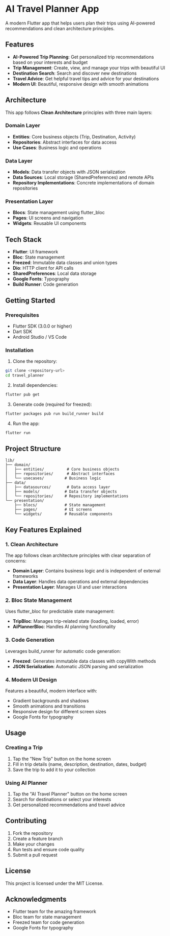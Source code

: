 # AI Travel Planner App

A modern Flutter app that helps users plan their trips using AI-powered recommendations and clean architecture principles.

## Features

- **AI-Powered Trip Planning**: Get personalized trip recommendations based on your interests and budget
- **Trip Management**: Create, view, and manage your trips with beautiful UI
- **Destination Search**: Search and discover new destinations
- **Travel Advice**: Get helpful travel tips and advice for your destinations
- **Modern UI**: Beautiful, responsive design with smooth animations

## Architecture

This app follows **Clean Architecture** principles with three main layers:

### Domain Layer
- **Entities**: Core business objects (Trip, Destination, Activity)
- **Repositories**: Abstract interfaces for data access
- **Use Cases**: Business logic and operations

### Data Layer
- **Models**: Data transfer objects with JSON serialization
- **Data Sources**: Local storage (SharedPreferences) and remote APIs
- **Repository Implementations**: Concrete implementations of domain repositories

### Presentation Layer
- **Blocs**: State management using flutter_bloc
- **Pages**: UI screens and navigation
- **Widgets**: Reusable UI components

## Tech Stack

- **Flutter**: UI framework
- **Bloc**: State management
- **Freezed**: Immutable data classes and union types
- **Dio**: HTTP client for API calls
- **SharedPreferences**: Local data storage
- **Google Fonts**: Typography
- **Build Runner**: Code generation

## Getting Started

### Prerequisites

- Flutter SDK (3.0.0 or higher)
- Dart SDK
- Android Studio / VS Code

### Installation

1. Clone the repository:
```bash
git clone <repository-url>
cd travel_planner
```

2. Install dependencies:
```bash
flutter pub get
```

3. Generate code (required for freezed):
```bash
flutter packages pub run build_runner build
```

4. Run the app:
```bash
flutter run
```

## Project Structure

```
lib/
├── domain/
│   ├── entities/          # Core business objects
│   ├── repositories/      # Abstract interfaces
│   └── usecases/         # Business logic
├── data/
│   ├── datasources/       # Data access layer
│   ├── models/           # Data transfer objects
│   └── repositories/     # Repository implementations
└── presentation/
    ├── blocs/            # State management
    ├── pages/            # UI screens
    └── widgets/          # Reusable components
```

## Key Features Explained

### 1. Clean Architecture
The app follows clean architecture principles with clear separation of concerns:
- **Domain Layer**: Contains business logic and is independent of external frameworks
- **Data Layer**: Handles data operations and external dependencies
- **Presentation Layer**: Manages UI and user interactions

### 2. Bloc State Management
Uses flutter_bloc for predictable state management:
- **TripBloc**: Manages trip-related state (loading, loaded, error)
- **AiPlannerBloc**: Handles AI planning functionality

### 3. Code Generation
Leverages build_runner for automatic code generation:
- **Freezed**: Generates immutable data classes with copyWith methods
- **JSON Serialization**: Automatic JSON parsing and serialization

### 4. Modern UI Design
Features a beautiful, modern interface with:
- Gradient backgrounds and shadows
- Smooth animations and transitions
- Responsive design for different screen sizes
- Google Fonts for typography

## Usage

### Creating a Trip
1. Tap the "New Trip" button on the home screen
2. Fill in trip details (name, description, destination, dates, budget)
3. Save the trip to add it to your collection

### Using AI Planner
1. Tap the "AI Travel Planner" button on the home screen
2. Search for destinations or select your interests
3. Get personalized recommendations and travel advice

## Contributing

1. Fork the repository
2. Create a feature branch
3. Make your changes
4. Run tests and ensure code quality
5. Submit a pull request

## License

This project is licensed under the MIT License.

## Acknowledgments

- Flutter team for the amazing framework
- Bloc team for state management
- Freezed team for code generation
- Google Fonts for typography 